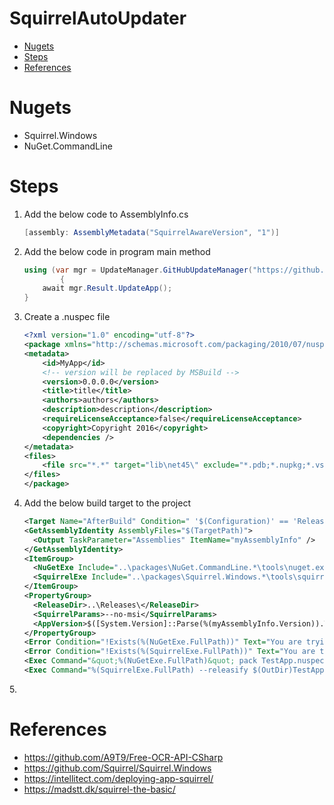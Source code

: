 <h1>SquirrelAutoUpdater</h1>

- [Nugets](#nugets)
- [Steps](#steps)
- [References](#references)

# Nugets
* Squirrel.Windows
* NuGet.CommandLine
  
# Steps
1. Add the below code to AssemblyInfo.cs
   ```csharp
   [assembly: AssemblyMetadata("SquirrelAwareVersion", "1")]
2. Add the below code in program main method
    ```csharp
    using (var mgr = UpdateManager.GitHubUpdateManager("https://github.com/r1-prototype-studies/SquirrelAutoUpdater/releases/latest"))
            {
        await mgr.Result.UpdateApp();
    }
3. Create a .nuspec file
    ```xml
    <?xml version="1.0" encoding="utf-8"?>
    <package xmlns="http://schemas.microsoft.com/packaging/2010/07/nuspec.xsd">
    <metadata>
        <id>MyApp</id>
        <!-- version will be replaced by MSBuild -->
        <version>0.0.0.0</version>
        <title>title</title>
        <authors>authors</authors>
        <description>description</description>
        <requireLicenseAcceptance>false</requireLicenseAcceptance>
        <copyright>Copyright 2016</copyright>
        <dependencies />
    </metadata>
    <files>
        <file src="*.*" target="lib\net45\" exclude="*.pdb;*.nupkg;*.vshost.*"/>
    </files>
    </package>
4. Add the below build target to the project
    ```xml
    <Target Name="AfterBuild" Condition=" '$(Configuration)' == 'Release'">
    <GetAssemblyIdentity AssemblyFiles="$(TargetPath)">
      <Output TaskParameter="Assemblies" ItemName="myAssemblyInfo" />
    </GetAssemblyIdentity>
    <ItemGroup>
      <NuGetExe Include="..\packages\NuGet.CommandLine.*\tools\nuget.exe" />
      <SquirrelExe Include="..\packages\Squirrel.Windows.*\tools\squirrel.exe" />
    </ItemGroup>
    <PropertyGroup>
      <ReleaseDir>..\Releases\</ReleaseDir>
      <SquirrelParams>--no-msi</SquirrelParams>
      <AppVersion>$([System.Version]::Parse(%(myAssemblyInfo.Version)).ToString(3))</AppVersion>
    </PropertyGroup>
    <Error Condition="!Exists(%(NuGetExe.FullPath))" Text="You are trying to use the NuGet.CommandLine package, but it is not installed. Please install NuGet.CommandLine from the Package Manager." />
    <Error Condition="!Exists(%(SquirrelExe.FullPath))" Text="You are trying to use the Squirrel.Windows package, but it is not installed. Please install Squirrel.Windows from the Package Manager." />
    <Exec Command="&quot;%(NuGetExe.FullPath)&quot; pack TestApp.nuspec -Version $(AppVersion) -Properties Configuration=Release -OutputDirectory $(OutDir) -BasePath $(OutDir)" />
    <Exec Command="%(SquirrelExe.FullPath) --releasify $(OutDir)TestApp.$(AppVersion).nupkg --releaseDir=$(ReleaseDir) $(SquirrelParams)" />
  </Target>
5.


# References
* https://github.com/A9T9/Free-OCR-API-CSharp
* https://github.com/Squirrel/Squirrel.Windows
* https://intellitect.com/deploying-app-squirrel/
* https://madstt.dk/squirrel-the-basic/